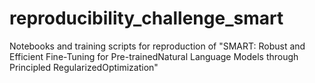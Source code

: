 # reproducibility_challenge_smart
Notebooks and training scripts for reproduction of "SMART: Robust and Efficient Fine-Tuning for Pre-trainedNatural Language Models through Principled RegularizedOptimization"
